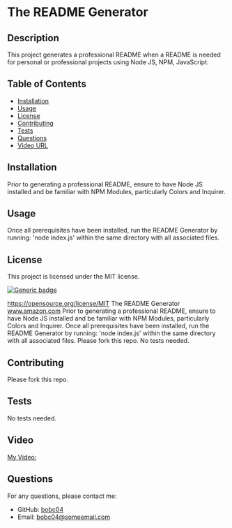 # The README Generator

## Description
This project generates a professional README when a README is needed for personal or professional projects using Node JS, NPM, JavaScript.

## Table of Contents
- [Installation](#installation)
- [Usage](#usage)
- [License](#license)
- [Contributing](#contributing)
- [Tests](#tests)
- [Questions](#questions)
- [Video URL](#url)

## Installation
Prior to generating a professional README, ensure to have Node JS installed and be familiar with NPM Modules, particularly Colors and Inquirer.

## Usage
Once all prerequisites have been installed, run the README Generator by running: 'node index.js' within the same directory with all associated files.

## License
This project is licensed under the MIT license.

[![Generic badge](https://img.shields.io/badge/License-MIT-green.svg)](https://shields.io/)
   
  https://opensource.org/license/MIT 
    The README Generator www.amazon.com Prior to generating a professional README, ensure to have Node JS installed and be familiar with NPM Modules, particularly Colors and Inquirer. Once all prerequisites have been installed, run the README Generator by running: 'node index.js' within the same directory with all associated files. Please fork this repo. No tests needed. 

## Contributing
Please fork this repo.

## Tests
No tests needed.

## Video
[My Video:](https://drive.google.com/file/d/1lfGpEDhSNRKcRJ_C--gylM3aBcRj2ya2/view?usp=sharing)


## Questions
For any questions, please contact me:
- GitHub: [bobc04](https://github.com/bobc04)
- Email: bobc04@someemail.com
